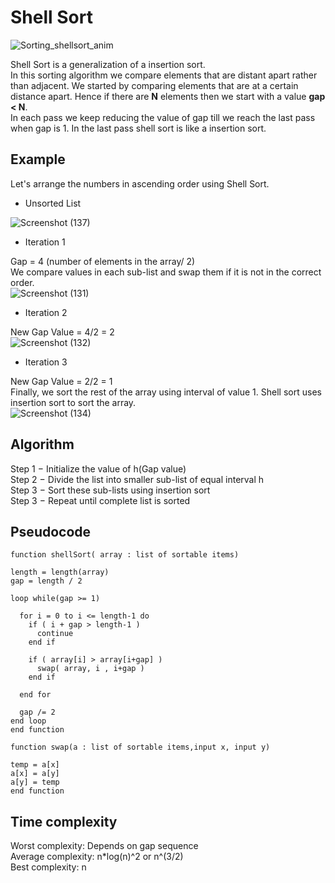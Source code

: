 # Shell Sort

![Sorting_shellsort_anim](https://user-images.githubusercontent.com/28682701/58122889-39193480-7c28-11e9-83b1-081f2396e129.gif)

Shell Sort is a generalization of a insertion sort.  
In this sorting algorithm we compare elements that are distant apart rather than adjacent. We started by comparing elements that are at
a certain distance apart. Hence if there are **N** elements then we start with a value **gap < N**.  
In each pass we keep reducing the value of gap till we reach the last pass when gap is 1. In the last pass shell sort is like a insertion sort. 

## Example 

Let's arrange the numbers in ascending order using Shell Sort.

- Unsorted List

![Screenshot (137)](https://user-images.githubusercontent.com/28682701/58199213-9e832900-7ced-11e9-8ba5-b202c032e571.png)

- Iteration 1

Gap = 4 (number of elements in the array/ 2)<br />
We compare values in each sub-list and swap them if it is not in the correct order.<br />
![Screenshot (131)](https://user-images.githubusercontent.com/28682701/58199440-16e9ea00-7cee-11e9-8364-9d13f8dfc2bd.png)

- Iteration 2

New Gap Value = 4/2 = 2<br />
![Screenshot (132)](https://user-images.githubusercontent.com/28682701/58199710-bdce8600-7cee-11e9-9644-27ded783d201.png)

- Iteration 3

New Gap Value = 2/2 = 1<br />
Finally, we sort the rest of the array using interval of value 1. Shell sort uses insertion sort to sort the array.<br />
![Screenshot (134)](https://user-images.githubusercontent.com/28682701/58199919-30d7fc80-7cef-11e9-878e-8aa87e17a7c5.png)

## Algorithm

Step 1 − Initialize the value of h(Gap value)<br />
Step 2 − Divide the list into smaller sub-list of equal interval h <br />
Step 3 − Sort these sub-lists using insertion sort <br />
Step 3 − Repeat until complete list is sorted <br />

## Pseudocode
```
function shellSort( array : list of sortable items)

length = length(array)
gap = length / 2

loop while(gap >= 1)
  
  for i = 0 to i <= length-1 do 
    if ( i + gap > length-1 )
      continue
    end if
        
    if ( array[i] > array[i+gap] )
      swap( array, i , i+gap )
    end if
        
  end for
    
  gap /= 2
end loop
end function

function swap(a : list of sortable items,input x, input y)

temp = a[x]
a[x] = a[y]
a[y] = temp
end function
```
## Time complexity

Worst complexity: Depends on gap sequence<br />
Average complexity: n*log(n)^2 or n^(3/2)<br />
Best complexity: n
